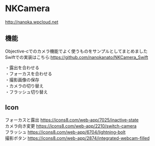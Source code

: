 NKCamera
=============
http://nanoka.wpcloud.net  

機能
-----
Objective-cでのカメラ機能でよく使うものをサンプルとしてまとめました  
Swiftでの実装はこちら:https://github.com/nanokanato/NKCamera_Swift  
  
・露出を合わせる  
・フォーカスを合わせる  
・撮影画像の保存  
・カメラの切り替え  
・フラッシュ切り替え  

Icon
-----
フォーカスと露出 https://icons8.com/web-app/7025/inactive-state  
カメラ向き変更 https://icons8.com/web-app/2210/switch-camera  
フラッシュ https://icons8.com/web-app/6704/lightning-bolt  
撮影ボタン https://icons8.com/web-app/2874/integrated-webcam-filled